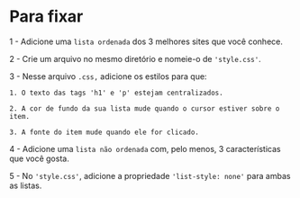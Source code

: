 # Para fixar

1 - Adicione uma `lista ordenada` dos 3 melhores sites que você conhece.

2 - Crie um arquivo no mesmo diretório e nomeie-o de `'style.css'`.

3 - Nesse arquivo `.css,` adicione os estilos para que:
```
1. O texto das tags 'h1' e 'p' estejam centralizados.

2. A cor de fundo da sua lista mude quando o cursor estiver sobre o item.

3. A fonte do item mude quando ele for clicado.
```

4 - Adicione uma `lista não ordenada` com, pelo menos, 3 características que você gosta.

5 - No `'style.css'`, adicione a propriedade `'list-style: none'` para ambas as listas.